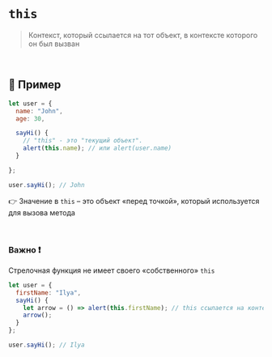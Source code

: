 # `this`
> Контекст, который ссылается на тот объект, в контексте которого он был вызван

<br>

## 🚩 Пример

```javascript
let user = {
  name: "John",
  age: 30,

  sayHi() {
    // "this" - это "текущий объект".
    alert(this.name); // или alert(user.name)
  }

};

user.sayHi(); // John

```
👉 Значение в `this` – это объект «перед точкой», который используется для вызова метода

<br>

### Важно ❗

Стрелочная функция не имеет своего «собственного» `this`

```javascript
let user = {
  firstName: "Ilya",
  sayHi() {
    let arrow = () => alert(this.firstName); // this ссылается на контекст метода sayHi(), т.е на объект `user`
    arrow();
  }
};

user.sayHi(); // Ilya

```


